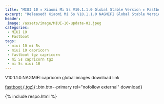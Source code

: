 ```yaml
---
title: "MIUI 10 ★ Xiaomi Mi 5s V10.1.1.0 Global Stable Version ★ Fastboot ROM Download"
excerpt: "Released! Xiaomi Mi 5s V10.1.1.0 NAGMIFI Global Stable Version Fastboot File Download"
header:
 image: /assets/image/MIUI-10-update-01.jpeg
categories:
 - MIUI 10
 - Fastboot
tags:
 - miui 10 mi 5s
 - miui 10 capricorn
 - fastboot tgz capricorn
 - mi 5s capricorn tgz
 - mi 5s miui 10
---
```


V10.1.1.0.NAGMIFI capricorn global images download link

[fastboot (.tgz)](http://bigota.d.miui.com/V10.1.1.0.NAGMIFI/capricorn_global_images_V10.1.1.0.NAGMIFI_20181101.0000.00_7.0_global_807d7e0a65.tgz){:.btn.btn--primary rel="nofollow external" download}

{% include respo.html %}
